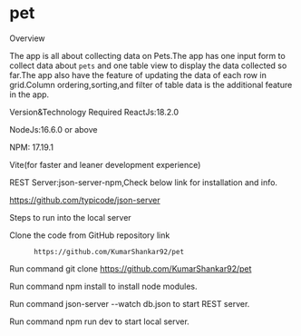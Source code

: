 # pet
Overview 

The app is all about collecting data on Pets.The app has one input form to collect data about `pets` and one table view to display the data collected so far.The app also have the feature of updating the data of each row in grid.Column ordering,sorting,and filter of table data is the additional feature in the app. 

Version&Technology Required 
ReactJs:18.2.0 

NodeJs:16.6.0 or above 

NPM: 17.19.1

Vite(for faster and leaner development experience) 

REST Server:json-server-npm,Check below link for installation and info. 

https://github.com/typicode/json-server 

 

Steps to run into the local server 

Clone the code from GitHub repository link  

          https://github.com/KumarShankar92/pet 

 Run command git clone https://github.com/KumarShankar92/pet 

 Run command npm install to install node modules. 

 Run command json-server --watch db.json to start REST server. 

 Run command  npm run dev to start local server. 
